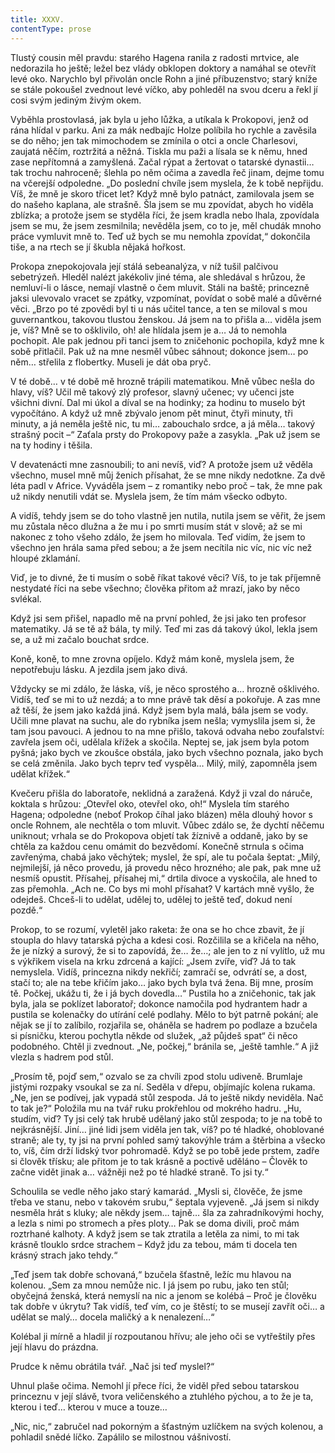```yaml
---
title: XXXV.
contentType: prose
---
```


  

Tlustý cousin měl pravdu: starého Hagena ranila z radosti mrtvice, ale nedorazila ho ještě; ležel bez vlády obklopen doktory a namáhal se otevřít levé oko. Narychlo byl přivolán oncle Rohn a jiné příbuzenstvo; starý kníže se stále pokoušel zvednout levé víčko, aby pohleděl na svou dceru a řekl jí cosi svým jediným živým okem.

Vyběhla prostovlasá, jak byla u jeho lůžka, a utíkala k Prokopovi, jenž od rána hlídal v parku. Ani za mák nedbajíc Holze políbila ho rychle a zavěsila se do něho; jen tak mimochodem se zmínila o otci a oncle Charlesovi, zaujatá něčím, roztržitá a něžná. Tiskla mu paži a lísala se k němu, hned zase nepřítomná a zamyšlená. Začal rýpat a žertovat o tatarské dynastii… tak trochu nahroceně; šlehla po něm očima a zavedla řeč jinam, dejme tomu na včerejší odpoledne. „Do poslední chvíle jsem myslela, že k tobě nepřijdu. Víš, že mně je skoro třicet let? Když mně bylo patnáct, zamilovala jsem se do našeho kaplana, ale strašně. Šla jsem se mu zpovídat, abych ho viděla zblízka; a protože jsem se styděla říci, že jsem kradla nebo lhala, zpovídala jsem se mu, že jsem zesmilnila; nevěděla jsem, co to je, měl chudák mnoho práce vymluvit mně to. Teď už bych se mu nemohla zpovídat,“ dokončila tiše, a na rtech se jí škubla nějaká hořkost.

Prokopa znepokojovala její stálá sebeanalýza, v níž tušil palčivou sebetrýzeň. Hleděl nalézt jakékoliv jiné téma, ale shledával s hrůzou, že nemluví-li o lásce, nemají vlastně o čem mluvit. Stáli na baště; princezně jaksi ulevovalo vracet se zpátky, vzpomínat, povídat o sobě malé a důvěrné věci. „Brzo po té zpovědi byl ti u nás učitel tance, a ten se miloval s mou guvernantkou, takovou tlustou ženskou. Já jsem na to přišla a… viděla jsem je, víš? Mně se to ošklivilo, oh! ale hlídala jsem je a… Já to nemohla pochopit. Ale pak jednou při tanci jsem to zničehonic pochopila, když mne k sobě přitlačil. Pak už na mne nesměl vůbec sáhnout; dokonce jsem… po něm… střelila z flobertky. Museli je dát oba pryč.

V té době… v té době mě hrozně trápili matematikou. Mně vůbec nešla do hlavy, víš? Učil mě takový zlý profesor, slavný učenec; vy učenci jste všichni divní. Dal mi úkol a díval se na hodinky; za hodinu to muselo být vypočítáno. A když už mně zbývalo jenom pět minut, čtyři minuty, tři minuty, a já neměla ještě nic, tu mi… zabouchalo srdce, a já měla… takový strašný pocit –“ Zaťala prsty do Prokopovy paže a zasykla. „Pak už jsem se na ty hodiny i těšila.

V devatenácti mne zasnoubili; to ani nevíš, viď? A protože jsem už věděla všechno, musel mně můj ženich přísahat, že se mne nikdy nedotkne. Za dvě léta padl v Africe. Vyváděla jsem – z romantiky nebo proč – tak, že mne pak už nikdy nenutili vdát se. Myslela jsem, že tím mám všecko odbyto.

A vidíš, tehdy jsem se do toho vlastně jen nutila, nutila jsem se věřit, že jsem mu zůstala něco dlužna a že mu i po smrti musím stát v slově; až se mi nakonec z toho všeho zdálo, že jsem ho milovala. Teď vidím, že jsem to všechno jen hrála sama před sebou; a že jsem necítila nic víc, nic víc než hloupé zklamání.

Viď, je to divné, že ti musím o sobě říkat takové věci? Víš, to je tak příjemně nestydaté říci na sebe všechno; člověka přitom až mrazí, jako by něco svlékal.

Když jsi sem přišel, napadlo mě na první pohled, že jsi jako ten profesor matematiky. Já se tě až bála, ty milý. Teď mi zas dá takový úkol, lekla jsem se, a už mi začalo bouchat srdce.

Koně, koně, to mne zrovna opíjelo. Když mám koně, myslela jsem, že nepotřebuju lásku. A jezdila jsem jako divá.

Vždycky se mi zdálo, že láska, víš, je něco sprostého a… hrozně ošklivého. Vidíš, teď se mi to už nezdá; a to mne právě tak děsí a pokořuje. A zas mne až těší, že jsem jako každá jiná. Když jsem byla malá, bála jsem se vody. Učili mne plavat na suchu, ale do rybníka jsem nešla; vymyslila jsem si, že tam jsou pavouci. A jednou to na mne přišlo, taková odvaha nebo zoufalství: zavřela jsem oči, udělala křížek a skočila. Neptej se, jak jsem byla potom pyšná; jako bych ve zkoušce obstála, jako bych všechno poznala, jako bych se celá změnila. Jako bych teprv teď vyspěla… Milý, milý, zapomněla jsem udělat křížek.“

  

Kvečeru přišla do laboratoře, neklidná a zaražená. Když ji vzal do náruče, koktala s hrůzou: „Otevřel oko, otevřel oko, oh!“ Myslela tím starého Hagena; odpoledne (neboť Prokop číhal jako blázen) měla dlouhý hovor s oncle Rohnem, ale nechtěla o tom mluvit. Vůbec zdálo se, že dychtí něčemu uniknout; vrhala se do Prokopova objetí tak žíznivě a oddaně, jako by se chtěla za každou cenu omámit do bezvědomí. Konečně strnula s očima zavřenýma, chabá jako věchýtek; myslel, že spí, ale tu počala šeptat: „Milý, nejmilejší, já něco provedu, já provedu něco hrozného; ale pak, pak mne už nesmíš opustit. Přísahej, přísahej mi,“ drtila divoce a vyskočila, ale hned to zas přemohla. „Ach ne. Co bys mi mohl přísahat? V kartách mně vyšlo, že odejdeš. Chceš-li to udělat, udělej to, udělej to ještě teď, dokud není pozdě.“

Prokop, to se rozumí, vyletěl jako raketa: že ona se ho chce zbavit, že jí stoupla do hlavy tatarská pýcha a kdesi cosi. Rozčilila se a křičela na něho, že je nízký a surový, že si to zapovídá, že… že…; ale jen to z ní vylítlo, už mu s výkřikem visela na krku zdrcená a kající: „Jsem zvíře, viď? Já to tak nemyslela. Vidíš, princezna nikdy nekřičí; zamračí se, odvrátí se, a dost, stačí to; ale na tebe křičím jako… jako bych byla tvá žena. Bij mne, prosím tě. Počkej, ukážu ti, že i já bych dovedla…“ Pustila ho a zničehonic, tak jak byla, jala se poklízet laboratoř; dokonce namočila pod hydrantem hadr a pustila se kolenačky do utírání celé podlahy. Mělo to být patrně pokání; ale nějak se jí to zalíbilo, rozjařila se, oháněla se hadrem po podlaze a bzučela si písničku, kterou pochytla někde od služek, „až půjdeš spat“ či něco podobného. Chtěl ji zvednout. „Ne, počkej,“ bránila se, „ještě tamhle.“ A již vlezla s hadrem pod stůl.

„Prosím tě, pojď sem,“ ozvalo se za chvíli zpod stolu udiveně. Brumlaje jistými rozpaky vsoukal se za ní. Seděla v dřepu, objímajíc kolena rukama. „Ne, jen se podívej, jak vypadá stůl zespoda. Já to ještě nikdy neviděla. Nač to tak je?“ Položila mu na tvář ruku prokřehlou od mokrého hadru. „Hu, studím, viď? Ty jsi celý tak hrubě udělaný jako stůl zespoda; to je na tobě to nejkrásnější. Jiní… jiné lidi jsem viděla jen tak, víš? po té hladké, ohoblované straně; ale ty, ty jsi na první pohled samý takovýhle trám a štěrbina a všecko to, víš, čím drží lidský tvor pohromadě. Když se po tobě jede prstem, zadře si člověk třísku; ale přitom je to tak krásně a poctivě uděláno – Člověk to začne vidět jinak a… vážněji než po té hladké straně. To jsi ty.“

Schoulila se vedle něho jako starý kamarád. „Mysli si, člověče, že jsme třeba ve stanu, nebo v takovém srubu,“ šeptala vyjeveně. „Já jsem si nikdy nesměla hrát s kluky; ale někdy jsem… tajně… šla za zahradníkovými hochy, a lezla s nimi po stromech a přes ploty… Pak se doma divili, proč mám roztrhané kalhoty. A když jsem se tak ztratila a letěla za nimi, to mi tak krásně tlouklo srdce strachem – Když jdu za tebou, mám ti docela ten krásný strach jako tehdy.“

„Teď jsem tak dobře schovaná,“ bzučela šťastně, ležíc mu hlavou na kolenou. „Sem za mnou nemůže nic. I já jsem po rubu, jako ten stůl; obyčejná ženská, která nemyslí na nic a jenom se kolébá – Proč je člověku tak dobře v úkrytu? Tak vidíš, teď vím, co je štěstí; to se musejí zavřít oči… a udělat se malý… docela maličký a k nenalezení…“

Kolébal ji mírně a hladil jí rozpoutanou hřívu; ale jeho oči se vytřeštily přes její hlavu do prázdna.

Prudce k němu obrátila tvář. „Nač jsi teď myslel?“

Uhnul plaše očima. Nemohl jí přece říci, že viděl před sebou tatarskou princeznu v její slávě, tvora veličenského a ztuhlého pýchou, a to že je ta, kterou i teď… kterou v muce a touze…

„Nic, nic,“ zabručel nad pokorným a šťastným uzlíčkem na svých kolenou, a pohladil snědé líčko. Zapálilo se milostnou vášnivostí.

